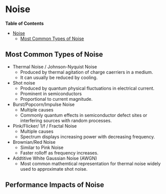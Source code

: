 # Noise

<!-- markdown-toc start - Don't edit this section. Run M-x markdown-toc-refresh-toc -->
**Table of Contents**

- [Noise](#noise)
    - [Most Common Types of Noise](#most-common-types-of-noise)

<!-- markdown-toc end -->

## Most Common Types of Noise
* Thermal Noise / Johnson-Nyquist Noise
  * Produced by thermal agitation of charge caerriers in a medium.
  * It can usually be reduced by cooling.
* Shot noise
  * Produced by quantum physical fluctuations in electrical current.
  * Prominent in semiconductors
  * Proportional to current magnitude.
* Burst/Popcorn/Impulse Noise
  * Multiple causes
  * Commonly quantum effects in semiconductor defect sites or interfering sources with random processes.
* Pink/Flicker/ 1/f / Fractal Noise
  * Multiple causes
  * Spectrum displays increasing power with decreasing frequency.
* Brownian/Red Noise
  * Similar to Pink Noise
  * Faster rolloff as frequency increases.
* Addtitive White Gaussian Noise (AWGN)
  * Most common mathemtical representation for thermal noise widely used to approximate shot noise.

## Performance Impacts of Noise
